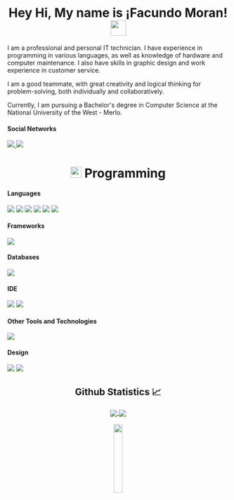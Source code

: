 <h1 align="center">Hey Hi, My name is ¡Facundo Moran!<img src="https://media.giphy.com/media/hvRJCLFzcasrR4ia7z/giphy.gif" width="35px"></h1>

I am a professional and personal IT technician. I have experience in programming in various languages, as well as knowledge of hardware and computer maintenance. I also have skills in graphic design and work experience in customer service.

I am a good teammate, with great creativity and logical thinking for problem-solving, both individually and collaboratively.

Currently, I am pursuing a Bachelor's degree in Computer Science at the National University of the West - Merlo.

<h4> Social Networks </h4>
<a href="www.linkedin.com/in/facundo-moran-31b489331/">
  <img src="https://img.shields.io/badge/linkedin-%230077B5.svg?style=for-the-badge&logo=linkedin&logoColor=white">
</a>
<a href="www.instagram.com/facu_mora.19/">
  <img src="https://img.shields.io/badge/Instagram-%23E4405F.svg?style=for-the-badge&logo=Instagram&logoColor=white">
</a><br>

<h1 align="center"><img src="https://media2.giphy.com/media/QssGEmpkyEOhBCb7e1/giphy.gif?cid=ecf05e47a0n3gi1bfqntqmob8g9aid1oyj2wr3ds3mg700bl&rid=giphy.gif" width ="25"><b> Programming</b></h1>

<h4 > Languages </h4>
<span> 
  <img src="https://img.shields.io/badge/HTML5-E34F26?style=for-the-badge&logo=html5&logoColor=white">
  <img src="https://img.shields.io/badge/CSS3-1572B6?style=for-the-badge&logo=css3&logoColor=white">
  <img src="https://img.shields.io/badge/JavaScript-F7DF1E?style=for-the-badge&logo=javascript&logoColor=black">
  <img src="https://img.shields.io/badge/c++-%2300599C.svg?style=for-the-badge&logo=c%2B%2B&logoColor=white">
  <img src="https://img.shields.io/badge/c%23-%23239120.svg?style=for-the-badge&logo=csharp&logoColor=white">
  <img src="https://img.shields.io/badge/PHP-777BB4?style=for-the-badge&logo=php&logoColor=white">
</span>

<h4> Frameworks </h4>
<span>
  <img src="https://img.shields.io/badge/Bootstrap-563D7C?style=for-the-badge&logo=bootstrap&logoColor=white">
</span>

<h4> Databases </h4>
<span>
  <img src="https://img.shields.io/badge/MySQL-00000F?style=for-the-badge&logo=mysql&logoColor=white">
</span>

<h4> IDE </h4>
<span>
<img src="https://img.shields.io/badge/Visual_Studio_Code-0078D4?style=for-the-badge&logo=visual%20studio%20code&logoColor=white">
<img src="https://img.shields.io/badge/Visual_Studio-422e6b?style=for-the-badge&logo=visual%20studio&logoColor=white">
</span>

<h4> Other Tools and Technologies </h4>
<span>
  <img src="https://img.shields.io/badge/Xampp-F37623?style=for-the-badge&logo=xampp&logoColor=white">
</span>

<h4> Design </h4>
<span>
  <img src="https://img.shields.io/badge/Canva-%2300C4CC.svg?style=for-the-badge&logo=Canva&logoColor=white">
  <img src="https://img.shields.io/badge/figma-%23F24E1E.svg?style=for-the-badge&logo=figma&logoColor=white">
</span>

  <h2 align="center"> Github Statistics 📈 </h2>
  
<div align="center"> 
   <a href="">
    <img align="center" src="https://github-readme-stats-sigma-five.vercel.app/api?username=FuryWarrior14&show_icons=true&include_all_commits=true&count_private=true&theme=react&line_height=40" />
  </a>
  <a href="">
    <img align="center" src="https://github-readme-stats.vercel.app/api/top-langs/?username=FuryWarrior14&theme=react&line_height=40&hide=css"/>
  </a>
</div>
</br>
  <div align="center"><img src="https://media.giphy.com/media/jpVnC65DmYeyRL4LHS/giphy.gif" width="20%"></div>
